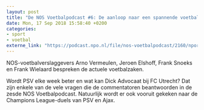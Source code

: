```yaml
---
layout: post
title: "De NOS Voetbalpodcast #6: De aanloop naar een spannende voetbalweek"
date: Mon, 17 Sep 2018 15:58:40 +0200
categories: 
- sport 
- voetbal 
externe_link: "https://podcast.npo.nl/file/nos-voetbalpodcast/2160/nporadio1_nos-voetbalpodcast_20180917_de-nos-voetbalpodcast-6-de-aanloop-naar-een-spannende-voetbalweek.mp3"
---
```


NOS-voetbalverslaggevers Arno Vermeulen, Jeroen Elshoff, Frank Snoeks en Frank Wielaard bespreken de actuele voetbalzaken. 

Wordt PSV elke week beter en wat kan Dick Advocaat bij FC Utrecht? Dat zijn enkele van de vele vragen die de commentatoren beantwoorden in de zesde NOS Voetbalpodcast. Natuurlijk wordt er ook vooruit gekeken naar de Champions League-duels van PSV en Ajax.
